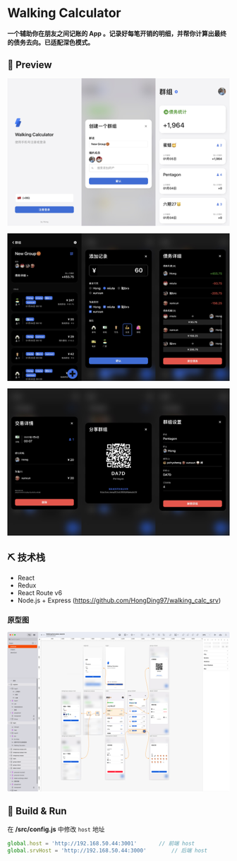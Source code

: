 # Walking Calculator

**一个辅助你在朋友之间记账的 App 。记录好每笔开销的明细，并帮你计算出最终的债务去向。已适配深色模式。**

## 👀 Preview

![IMG_1940](https://raw.githubusercontent.com/HongDing97/imgs/main/uPic/IMG_1940.JPEG)

![IMG_1945](https://raw.githubusercontent.com/HongDing97/imgs/main/uPic/IMG_1945.JPEG)

![IMG_1951](https://raw.githubusercontent.com/HongDing97/imgs/main/uPic/IMG_1951.JPEG)

## ⛏ 技术栈

- React
- Redux
- React Route v6
- Node.js + Express (https://github.com/HongDing97/walking_calc_srv)

### 原型图

![h4gv5G](https://raw.githubusercontent.com/HongDing97/imgs/main/uPic/h4gv5G.png)

## 🌟 Build & Run

在 **/src/config.js** 中修改 `host` 地址

```js
global.host = 'http://192.168.50.44:3001'		// 前端 host
global.srvHost = 'http://192.168.50.44:3000'		// 后端 host
```
